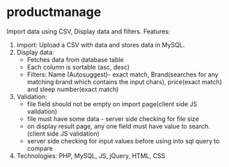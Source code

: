 # productmanage
Import data using CSV, Display data and filters. 
Features:
1) Import: Upload a CSV with data and stores data in MySQL.
2) Display data:
    - Fetches data from database table
    - Each column is sortable (asc, desc)
    - Filters: Name (Autosuggest)- exact match, Brand(searches for any matching brand which contains the input chars), price(exact match) and sleep number(exact match)
3) Validation:
    - file field should not be empty on import page(client side JS validation)
    - file must have some data - server side checking for file size
    - on display result page, any one field must have value to search. (client side JS validation)
    - server side checking for input values before using into sql query to compare
4) Technologies: PHP, MySQL, JS, jQuery, HTML, CSS
